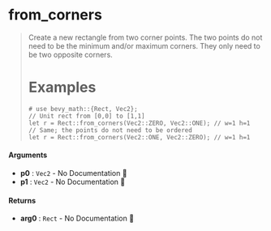 # from\_corners

>  Create a new rectangle from two corner points.
>  The two points do not need to be the minimum and/or maximum corners.
>  They only need to be two opposite corners.
>  # Examples
>  ```
>  # use bevy_math::{Rect, Vec2};
>  // Unit rect from [0,0] to [1,1]
>  let r = Rect::from_corners(Vec2::ZERO, Vec2::ONE); // w=1 h=1
>  // Same; the points do not need to be ordered
>  let r = Rect::from_corners(Vec2::ONE, Vec2::ZERO); // w=1 h=1
>  ```

#### Arguments

- **p0** : `Vec2` \- No Documentation 🚧
- **p1** : `Vec2` \- No Documentation 🚧

#### Returns

- **arg0** : `Rect` \- No Documentation 🚧